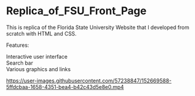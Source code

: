 # Replica_of_FSU_Front_Page
This is replica of the Florida State University Website that I developed from scratch with HTML and CSS.

Features:

Interactive user interface\
Search bar\
Various graphics and links


https://user-images.githubusercontent.com/57238847/152669588-5ffdcbaa-1658-4351-bea4-b42c43d5e8e0.mp4




